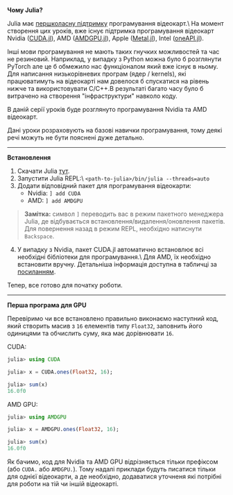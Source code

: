 **Чому Julia?**

Julia має [першколасну підтримку](https://juliagpu.org/) програмування відеокарт.\\
На момент створення цих уроків, вже існує підтримка програмування відеокарт
Nvidia ([CUDA.jl](https://github.com/JuliaGPU/CUDA.jl)),
AMD ([AMDGPU.jl](https://github.com/JuliaGPU/AMDGPU.jl)),
Apple ([Metal.jl](https://github.com/JuliaGPU/Metal.jl)),
Intel ([oneAPI.jl](https://github.com/JuliaGPU/oneAPI.jl)).

Інші мови програмування не мають таких гнучких можливостей та час не резиновий.
Наприклад, у випадку з Python можна було б розглянути PyTorch але це б
обмежило нас функціоналом який вже існує в ньому.
Для написання низькорівневих програм (ядер / kernels), які працюватимуть
на відеокарті нам довелося б спускатися на рівень нижче та використовувати
С/C++.В результаті багато часу було б витрачено на створення "інфраструктури"
навколо коду.

В даній серії уроків буде розглянуто програмування Nvidia та AMD відеокарт.

Дані уроки розраховують на базові навички програмування,
тому деякі речі можуть не бути пояснені дуже детально.

---

**Встановлення**

1. Cкачати Julia [тут](https://julialang.org/downloads/#current_stable_release).
2. Запустити Julia REPL:\\
    `<path-to-julia>/bin/julia --threads=auto`
3. Додати відповідний пакет для програмування відеокарти:
    - Nvidia: `] add CUDA`
    - AMD: `] add AMDGPU`

> **Замітка:**
> символ `]` переводить вас в режим пакетного менеджера Julia,
> де відбувається встановлення/видалення/оновлення пакетів.
> Для повернення назад в режим REPL, необхідно натиснути `Backspace`.

4. У випадку з Nvidia, пакет CUDA.jl автоматично встановлює всі
    необхідні бібліотеки для програмування.\\
    Для AMD, їх необхідно встановити вручну.
    Детальніша інформація доступна в табличці за
    [посиланням](https://amdgpu.juliagpu.org/dev/#Requirements).

Тепер, все готово для початку роботи.

---

**Перша програма для GPU**

Перевіримо чи все встановлено правильно виконаємо наступний код,
який створить масив з `16` елементів типу `Float32`, заповнить його одиницями
та обчислить суму, яка має дорівнювати `16`.

CUDA:

```julia
julia> using CUDA

julia> x = CUDA.ones(Float32, 16);

julia> sum(x)
16.0f0
```

AMD GPU:

```julia
julia> using AMDGPU

julia> x = AMDGPU.ones(Float32, 16);

julia> sum(x)
16.0f0
```

Як бачимо, код для Nvidia та AMD GPU відрізняється тільки префіксом
(або `CUDA.` або `AMDGPU.`).
Тому надалі приклади будуть писатися тільки для однієї відеокарти,
а де необхідно, додаватися уточненя які потрібні для роботи
на тій чи іншій відеокарті.
